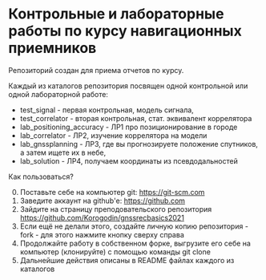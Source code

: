 Контрольные и лабораторные работы по курсу навигационных приемников
===================================================================

Репозиторий создан для приема отчетов по курсу. 

Каждый из каталогов репозитория посвящен одной контрольной или одной лабораторной работе:

- test_signal - первая контрольная, модель сигнала,
- test_correlator - вторая контрольная, стат. эквивалент коррелятора
- lab_positioning_accuracy - ЛР1 про позиционирование в городе
- lab_correlator - ЛР2, изучение коррелятора на модели
- lab_gnssplanning - ЛР3, где вы прогнозируете положение спутников, а затем ищете их в небе,
- lab_solution - ЛР4, получаем координаты из псевдодальностей

Как пользоваться?

0. Поставьте себе на компьютер git: https://git-scm.com
1. Заведите аккаунт на github'е: https://github.com
2. Зайдите на страницу преподовательского репозитория https://github.com/Korogodin/gnssrecbasics2021
3. Если ещё не делали этого, создайте личную копию репозитория - fork - для этого нажмите кнопку сверху справа
4. Продолжайте работу в собственном форке, выгрузите его себе на компьютер (клонируйте) с помощью команды git clone
5. Дальнейшие действия описаны в README файлах каждого из каталогов 


